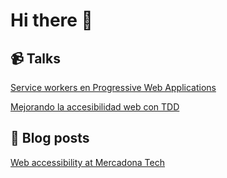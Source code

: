 # Hi there 👋

## 📹 Talks
[Service workers en Progressive Web Applications ](https://www.youtube.com/watch?v=xK_gZRDGy5o)

[Mejorando la accesibilidad web con TDD](https://www.youtube.com/watch?v=P65egeFvMAk)

## 📕 Blog posts
[Web accessibility at Mercadona Tech](https://medium.com/mercadona-tech/web-accessibility-at-mercadona-tech-f493fff3320f)

<!--
**juandiegombr/juandiegombr** is a ✨ _special_ ✨ repository because its `README.md` (this file) appears on your GitHub profile.

Here are some ideas to get you started:

- 🔭 I’m currently working on ...
- 🌱 I’m currently learning ...
- 👯 I’m looking to collaborate on ...
- 🤔 I’m looking for help with ...
- 💬 Ask me about ...
- 📫 How to reach me: ...
- 😄 Pronouns: ...
- ⚡ Fun fact: ...
-->
